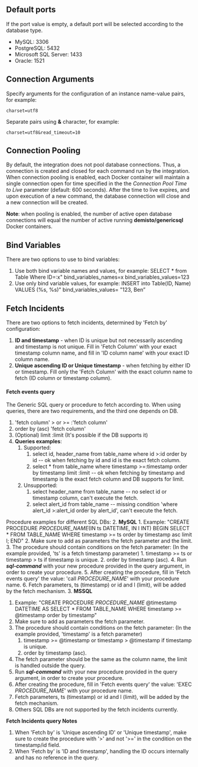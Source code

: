 ## Default ports
If the port value is empty, a default port will be selected according to the database type.
- MySQL: 3306
- PostgreSQL: 5432
- Microsoft SQL Server: 1433
- Oracle: 1521


## Connection Arguments
Specify arguments for the configuration of an instance name-value pairs, for example:
```
charset=utf8
```
Separate pairs using __&amp;__ character, for example:
```
charset=utf8&read_timeout=10
```

## Connection Pooling
By default, the integration does not pool database connections. Thus, a connection is created and closed for each command run by the integration. When connection pooling is enabled, each Docker container will maintain a single connection open for time specified in the the _Connection Pool Time to Live_ parameter (default: 600 seconds). After the time to live expires, and upon execution of a new command, the database connection will close and a new connection will be created. 

**Note**: when pooling is enabled, the number of active open database connections will equal the number of active running **demisto/genericsql** Docker containers.  

## Bind Variables 
There are two options to use to bind variables:
1. Use both bind variable names and values, for example:
    SELECT * from Table Where ID=:x" bind_variables_names=x bind_variables_values=123
2. Use only bind variable values, for example:
    INSERT into Table(ID, Name) VALUES (%s, %s)" bind_variables_values= "123, Ben”

## Fetch Incidents
There are two options to fetch incidents, determined by 'Fetch by' configuration:
1. **ID and timestamp** - when ID is unique but not necessarily ascending and timestamp is not unique.
   Fill in 'Fetch Column' with your exact timestamp column name, and fill in 'ID column name' with your exact ID column name.
2. **Unique ascending ID or Unique timestamp** - when fetching by either ID or timestamp.
   Fill only the 'Fetch Column' with the exact column name to fetch (ID column or timestamp column).

#### Fetch events query
The Generic SQL query or procedure to fetch according to.
When using queries, there are two requirements, and the third one depends on DB.
   1. 'fetch column' > or >= :'fetch column'
   2. order by (asc) 'fetch column'
   3. (Optional) limit :limit (It's possible if the DB supports it)
   4. **Queries examples**: 
      1. Supported:
         1. select id, header_name from table_name where id >:id order by id -- ok when fetching by id and id is the exact fetch column.
         2. select * from table_name where timestamp >=:timestamp order by timestamp limit :limit -- ok when fetching by timestamp and timestamp is the exact fetch column and DB supports for limit.
      2. Unsupported:
         1. select header_name from table_name -- no select id or timestamp column, can't execute the fetch.
         2. select alert_id from table_name -- missing condition 'where alert_id >:alert_id order by alert_id', can't execute the fetch.

Procedure examples for different SQL DBs:
2. **MySQL** 
    1. Example: "CREATE PROCEDURE *PROCEDURE_NAME*(IN ts DATETIME, IN l INT)
BEGIN
    SELECT * FROM TABLE_NAME
    WHERE timestamp >= ts order by timestamp asc limit l;
END"
    2. Make sure to add as parameters the fetch parameter and the limit.
    3. The procedure should contain conditions on the fetch parameter: (In the example provided, 'ts' is a fetch timestamp parameter)
       1. timestamp >= ts or timestamp > ts if timestamp is unique.
       2. order by timestamp (asc).
    4. Run ***sql-command*** with your new procedure provided in the query argument, in order to create your procedure.
    5. After creating the procedure, fill in 'Fetch events query' the value: 'call *PROCEDURE_NAME*' with your procedure name. 
    6. Fetch parameters, ts (timestamp) or id and l (limit), will be added by the fetch mechanism.
3. **MSSQL**
   1. Example: "CREATE PROCEDURE *PROCEDURE_NAME* @timestamp DATETIME
   AS
   SELECT * FROM TABLE_NAME WHERE timestamp >= @timestamp order by timestamp"
   2. Make sure to add as parameters the fetch parameter.
   3. The procedure should contain conditions on the fetch parameter: (In the example provided, 'timestamp' is a fetch parameter)
      1. timestamp >= @timestamp or timestamp > @timestamp if timestamp is unique.
      2. order by timestamp (asc).
   4. The fetch parameter should be the same as the column name, the limit is handled outside the query.
   5. Run ***sql-command*** with your new procedure provided in the query argument, in order to create your procedure.
   6. After creating the procedure, fill in 'Fetch events query' the value: 'EXEC *PROCEDURE_NAME*' with your procedure name.
   7. Fetch parameters, ts (timestamp) or id and l (limit), will be added by the fetch mechanism.
3. Others SQL DBs are not supported by the fetch incidents currently.

**Fetch Incidents query Notes**
1. When 'Fetch by' is 'Unique ascending ID' or 'Unique timestamp', make sure to create the procedure with '>' and not '>=' in the condition on the timestamp/id field.
2. When 'Fetch by' is 'ID and timestamp', handling the ID occurs internally and has no reference in the query.
